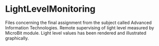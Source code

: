 # LightLevelMonitoring
Files concerning the final assignment from the subject called Advanced Information Technologies.
Remote supervising of light level measured by MicroBit module.
Light level values has been rendered and illustrated graphically.
